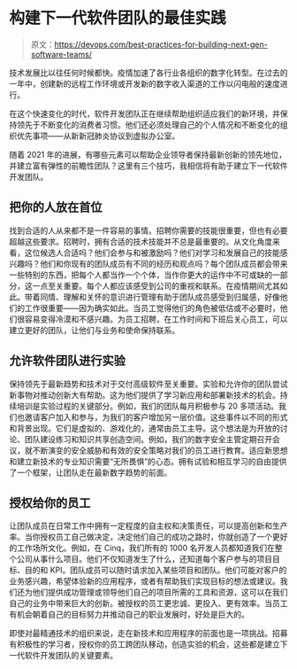 # 构建下一代软件团队的最佳实践

> 原文：<https://devops.com/best-practices-for-building-next-gen-software-teams/>

技术发展比以往任何时候都快。疫情加速了各行业各组织的数字化转型。在过去的一年中，创建新的远程工作环境或开发新的数字收入渠道的工作以闪电般的速度进行。

在这个快速变化的时代，软件开发团队正在继续帮助组织适应我们的新环境，并保持领先于不断变化的消费者习惯。他们还必须处理自己的个人情况和不断变化的组织优先事项——从新新冠肺炎协议到虚拟办公室。

随着 2021 年的进展，有哪些元素可以帮助企业领导者保持最新创新的领先地位，并建立富有弹性的前瞻性团队？这里有三个技巧，我相信将有助于建立下一代软件开发团队。

## 把你的人放在首位

找到合适的人从来都不是一件容易的事情。招聘你需要的技能很重要，但也有必要超越这些要求。招聘时，拥有合适的技术技能并不总是最重要的。从文化角度来看，这位候选人合适吗？他们会参与和被激励吗？他们对学习和发展自己的技能感兴趣吗？他们和你现有的团队成员有不同的经历和观点吗？每个团队成员都会带来一些特别的东西，把每个人都当作一个个体，当作你更大的运作中不可或缺的一部分，这一点至关重要。每个人都应该感受到公司的重视和联系。在疫情期间尤其如此。带着同情、理解和关怀的意识进行管理有助于团队成员感受到归属感，好像他们的工作很重要——因为确实如此。当员工觉得他们的角色被低估或不必要时，他们很容易变得冷漠和不感兴趣。为员工招聘，在工作时间和下班后关心员工，可以建立更好的团队，让他们与业务和使命保持联系。

## 允许软件团队进行实验

保持领先于最新趋势和技术对于交付高级软件至关重要。实验和允许你的团队尝试新事物对推动创新大有帮助。这为他们提供了学习新应用和部署新技术的机会。持续培训是实验过程的关键部分。例如，我们的团队每月积极参与 20 多项活动。我们也邀请客户加入和参与，为我们的客户增加另一层价值。这些事件以不同的形式和背景出现。它们是虚拟的、游戏化的，通常由员工主导。这个想法是为开放的讨论、团队建设练习和知识共享创造空间。例如，我们的数字安全主管定期召开会议，就不断演变的安全威胁和有效的安全策略对我们的员工进行教育。适应新思想和建立新技术的专业知识需要“无所畏惧”的心态。拥有试验和相互学习的自由提供了一个框架，让团队走在最新数字趋势的前面。

## 授权给你的员工

让团队成员在日常工作中拥有一定程度的自主权和决策责任，可以提高创新和生产率。当你授权员工自己做决定，决定他们自己的成功之路时，你就创造了一个更好的工作场所文化。例如，在 Cinq，我们所有的 1000 名开发人员都知道我们在整个公司从事什么项目。他们不仅知道发生了什么，还知道每个客户参与的项目目标、目的和 KPI。团队成员可以随时请求加入某些项目和团队。他们可能对客户的业务感兴趣，希望体验新的应用程序，或者有帮助我们实现目标的想法或建议。我们还为他们提供成功管理或领导他们自己的项目所需的工具和资源，这可以在我们自己的业务中带来巨大的创新。被授权的员工更忠诚、更投入、更有效率。当员工有机会朝着自己的目标努力并推动自己的职业发展时，好处是巨大的。

即使对最精通技术的组织来说，走在新技术和应用程序的前面也是一项挑战。招募有积极性的学习者，授权你的员工跨团队移动，创造实验的机会，这些都是建立下一代软件开发团队的关键要素。
